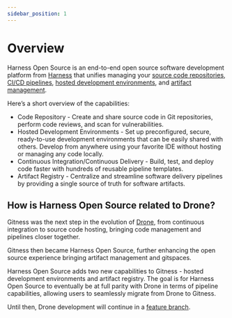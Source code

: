 ```yaml
---
sidebar_position: 1
---
```


# Overview

Harness Open Source is an end-to-end open source software development platform from [Harness](https://www.harness.io/) that unifies managing your [source code repositories](/docs/category/repositories), [CI/CD pipelines](/docs/open-source/pipelines/overview), [hosted development environments](/docs/category/gitspaces), and [artifact management](/docs/category/registries).

Here’s a short overview of the capabilities:

- Code Repository - Create and share source code in Git repositories, perform code reviews, and scan for vulnerabilities.
- Hosted Development Environments - Set up preconfigured, secure, ready-to-use development environments that can be easily shared with others. Develop from anywhere using your favorite IDE without hosting or managing any code locally.
- Continuous Integration/Continuous Delivery - Build, test, and deploy code faster with hundreds of reusable pipeline templates.
- Artifact Registry - Centralize and streamline software delivery pipelines by providing a single source of truth for software artifacts.

## How is Harness Open Source related to Drone?

Gitness was the next step in the evolution of [Drone](https://www.drone.io), from continuous integration to source code hosting, bringing code management and pipelines closer together. 

Gitness then became Harness Open Source, further enhancing the open source experience bringing artifact management and gitspaces. 

Harness Open Source adds two new capabilities to Gitness - hosted development environments and artifact registry.
The goal is for Harness Open Source to eventually be at full parity with Drone in terms of pipeline capabilities, allowing users to seamlessly migrate from Drone to Gitness.

Until then, Drone development will continue in a [feature branch](https://github.com/harness/gitness/tree/drone).
